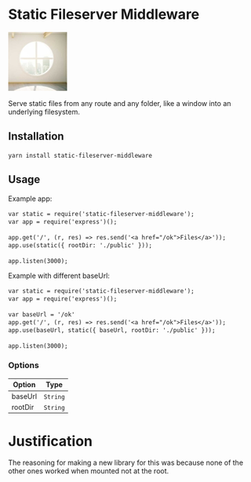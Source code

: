# Static Fileserver Middleware

![Window Middlware](window.jpg "Window Middlware")

Serve static files from any route and any folder, like a window into an underlying filesystem.

## Installation

```
yarn install static-fileserver-middleware
```

## Usage

Example app:

```
var static = require('static-fileserver-middleware');
var app = require('express')();

app.get('/', (r, res) => res.send('<a href="/ok">Files</a>'));
app.use(static({ rootDir: './public' }));

app.listen(3000);
```

Example with different baseUrl:

```
var static = require('static-fileserver-middleware');
var app = require('express')();

var baseUrl = '/ok'
app.get('/', (r, res) => res.send('<a href="/ok">Files</a>'));
app.use(baseUrl, static({ baseUrl, rootDir: './public' }));

app.listen(3000);
```

### Options


|Option|Type|
|-|-|
|baseUrl|`String`|
|rootDir|`String`|

# Justification

The reasoning for making a new library for this was because none of the other
ones worked when mounted not at the root.
